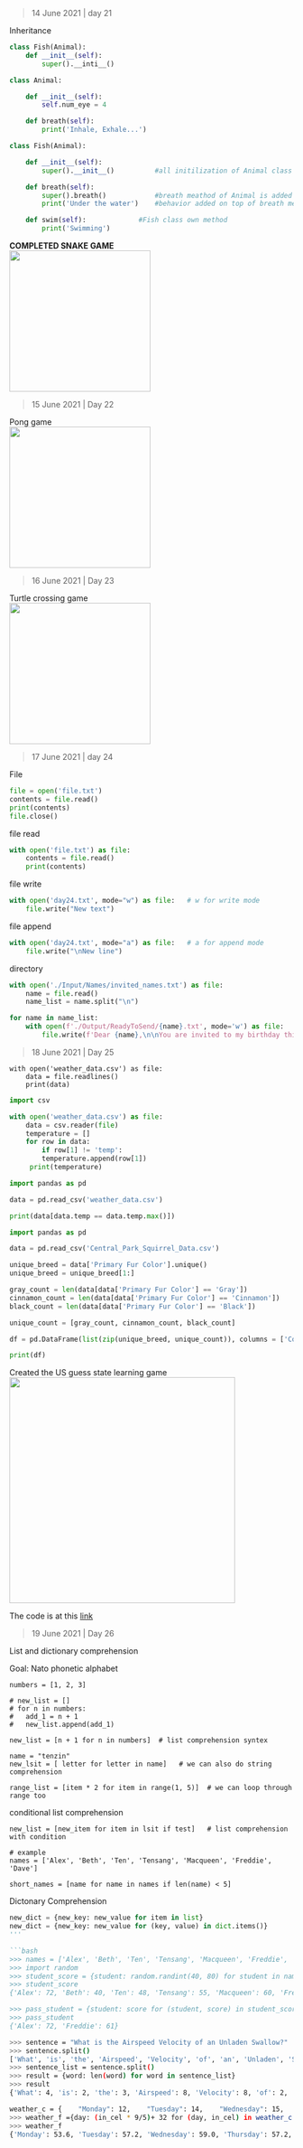 > 14 June 2021 | day 21

Inheritance 

```python
class Fish(Animal):
	def __init__(self):
		super().__inti__()

```

```python
class Animal:

	def __init__(self):
		self.num_eye = 4

	def breath(self):
		print('Inhale, Exhale...')

class Fish(Animal):

	def __init__(self):
		super().__init__()			#all initilization of Animal class run under Fish class

	def breath(self):
		super().breath()			#breath meathod of Animal is added
		print('Under the water')	#behavior added on top of breath method form the Animal class

	def swim(self):				#Fish class own method
		print('Swimming')

```

**COMPLETED SNAKE GAME**<br>
<img src="https://user-images.githubusercontent.com/40035716/121854394-b92efd00-cd0f-11eb-838b-8e2592ba7dd1.PNG" width="250">

> 15 June 2021 | Day 22

Pong game <br>
<img src="https://user-images.githubusercontent.com/40035716/122014797-252b6700-cddd-11eb-92fb-d6213b894fa8.PNG" width="250">

> 16 June 2021 | Day 23

Turtle crossing game <br>
<img src="https://user-images.githubusercontent.com/40035716/122172645-954df180-ce9e-11eb-960d-172221ffd56e.PNG" width="250">

> 17 June 2021 | day 24

File

```python
file = open('file.txt')
contents = file.read()
print(contents)
file.close()
```
file read
```python
with open('file.txt') as file:
	contents = file.read()
	print(contents)
```
file write
```python
with open('day24.txt', mode="w") as file:   # w for write mode
	file.write("New text")
```
file append
```python
with open('day24.txt', mode="a") as file:   # a for append mode
	file.write("\nNew line")
```

directory 
```python
with open('./Input/Names/invited_names.txt') as file:
    name = file.read()
    name_list = name.split("\n")

for name in name_list:
    with open(f'./Output/ReadyToSend/{name}.txt', mode='w') as file:
        file.write(f'Dear {name},\n\nYou are invited to my birthday this Saturday.\n\nHope you can make it!\n\nTenzin')
```

> 18 June 2021 | Day 25

```pyhton
with open('weather_data.csv') as file:
    data = file.readlines()
    print(data)
```

```python
import csv

with open('weather_data.csv') as file:
    data = csv.reader(file)
    temperature = []
    for row in data:
        if row[1] != 'temp':
	    temperature.append(row[1])
     print(temperature)
```

```python
import pandas as pd 

data = pd.read_csv('weather_data.csv')

print(data[data.temp == data.temp.max()])
```

```python
import pandas as pd

data = pd.read_csv('Central_Park_Squirrel_Data.csv')

unique_breed = data['Primary Fur Color'].unique()
unique_breed = unique_breed[1:]

gray_count = len(data[data['Primary Fur Color'] == 'Gray'])
cinnamon_count = len(data[data['Primary Fur Color'] == 'Cinnamon'])
black_count = len(data[data['Primary Fur Color'] == 'Black'])

unique_count = [gray_count, cinnamon_count, black_count]

df = pd.DataFrame(list(zip(unique_breed, unique_count)), columns = ['Color', 'Count'])

print(df)
```
Created the US guess state learning game <br>
<img src="https://user-images.githubusercontent.com/40035716/122550510-60ce6700-d051-11eb-8751-de486fbc211f.PNG" width="400">

The code is at this [link](https://github.com/TenzinTsundue/100daysofcode/tree/main/from%20day%2021-30/US%20State%20guessing%20game)

>  19 June 2021 | Day 26

List and dictionary comprehension

Goal: Nato phonetic alphabet

```
numbers = [1, 2, 3]

# new_list = []
# for n in numbers:
# 	add_1 = n + 1
# 	new_list.append(add_1)

new_list = [n + 1 for n in numbers]  # list comprehension syntex
```

```
name = "tenzin"
new_lsit = [ letter for letter in name]   # we can also do string comprehension
```

```
range_list = [item * 2 for item in range(1, 5)]  # we can loop through range too
```

conditional list comprehension
```
new_list = [new_item for item in lsit if test]   # list comprehension with condition 

# example
names = ['Alex', 'Beth', 'Ten', 'Tensang', 'Macqueen', 'Freddie', 'Dave']

short_names = [name for name in names if len(name) < 5]
```

Dictonary Comprehension

```python
new_dict = {new_key: new_value for item in list}
new_dict = {new_key: new_value for (key, value) in dict.items()}
'''

```bash
>>> names = ['Alex', 'Beth', 'Ten', 'Tensang', 'Macqueen', 'Freddie', 'Dave']
>>> import random
>>> student_score = {student: random.randint(40, 80) for student in names}
>>> student_score
{'Alex': 72, 'Beth': 40, 'Ten': 48, 'Tensang': 55, 'Macqueen': 60, 'Freddie': 61, 'Dave': 52}

>>> pass_student = {student: score for (student, score) in student_score.items() if score > 60}
>>> pass_student
{'Alex': 72, 'Freddie': 61}
```

```bash
>>> sentence = "What is the Airspeed Velocity of an Unladen Swallow?"
>>> sentence.split()
['What', 'is', 'the', 'Airspeed', 'Velocity', 'of', 'an', 'Unladen', 'Swallow?']
>>> sentence_list = sentence.split()
>>> result = {word: len(word) for word in sentence_list}
>>> result
{'What': 4, 'is': 2, 'the': 3, 'Airspeed': 8, 'Velocity': 8, 'of': 2, 'an': 2, 'Unladen': 7, 'Swallow?': 8}
```

```bash
weather_c = {    "Monday": 12,    "Tuesday": 14,    "Wednesday": 15,    "Thursday": 14,    "Friday": 21,    "Saturday": 22,    "Sunday": 24,}
>>> weather_f ={day: (in_cel * 9/5)+ 32 for (day, in_cel) in weather_c.items()}
>>> weather_f
{'Monday': 53.6, 'Tuesday': 57.2, 'Wednesday': 59.0, 'Thursday': 57.2, 'Friday': 69.8, 'Saturday': 71.6, 'Sunday': 75.2}
```


